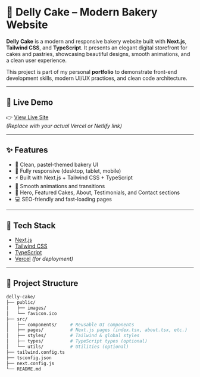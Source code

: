 # 🎂 Delly Cake – Modern Bakery Website

**Delly Cake** is a modern and responsive bakery website built with **Next.js**, **Tailwind CSS**, and **TypeScript**. It presents an elegant digital storefront for cakes and pastries, showcasing beautiful designs, smooth animations, and a clean user experience.

This project is part of my personal **portfolio** to demonstrate front-end development skills, modern UI/UX practices, and clean code architecture.

---

## 🔗 Live Demo

👉 [View Live Site](https://your-deployment-url.com)  
*(Replace with your actual Vercel or Netlify link)*

---

## ✨ Features

- 🍰 Clean, pastel-themed bakery UI
- 📱 Fully responsive (desktop, tablet, mobile)
- ⚡ Built with Next.js + Tailwind CSS + TypeScript
- 🌈 Smooth animations and transitions
- 🧁 Hero, Featured Cakes, About, Testimonials, and Contact sections
- 💻 SEO-friendly and fast-loading pages

---

## 🚀 Tech Stack

- [Next.js](https://nextjs.org/)
- [Tailwind CSS](https://tailwindcss.com/)
- [TypeScript](https://www.typescriptlang.org/)
- [Vercel](https://vercel.com/) *(for deployment)*

---

## 📁 Project Structure

```bash
delly-cake/
├── public/
│   ├── images/
│   └── favicon.ico
├── src/
│   ├── components/     # Reusable UI components
│   ├── pages/          # Next.js pages (index.tsx, about.tsx, etc.)
│   ├── styles/         # Tailwind & global styles
│   ├── types/          # TypeScript types (optional)
│   └── utils/          # Utilities (optional)
├── tailwind.config.ts
├── tsconfig.json
├── next.config.js
└── README.md
